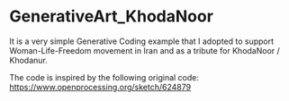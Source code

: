 # GenerativeArt_KhodaNoor

It is a very simple Generative Coding example that I adopted to support Woman-Life-Freedom movement in Iran and as a tribute for KhodaNoor / Khodanur.

The code is inspired by the following original code:
https://www.openprocessing.org/sketch/624879
